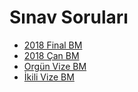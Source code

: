 # Sınav Soruları

<!--Index-->

- [2018 Final BM](./2018%20Final%20BM.pdf)
- [2018 Çan BM](./2018%20%C3%87an%20BM.pdf)
- [Orgün Vize BM](./Org%C3%BCn%20Vize%20BM.pdf)
- [İkili Vize BM](./%C4%B0kili%20Vize%20BM.pdf)

<!--Index-->
